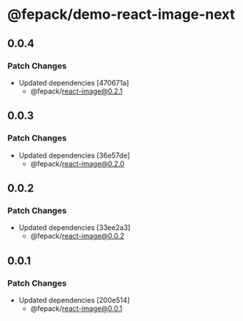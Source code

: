 # @fepack/demo-react-image-next

## 0.0.4

### Patch Changes

- Updated dependencies [470671a]
  - @fepack/react-image@0.2.1

## 0.0.3

### Patch Changes

- Updated dependencies [36e57de]
  - @fepack/react-image@0.2.0

## 0.0.2

### Patch Changes

- Updated dependencies [33ee2a3]
  - @fepack/react-image@0.0.2

## 0.0.1

### Patch Changes

- Updated dependencies [200e514]
  - @fepack/react-image@0.0.1
